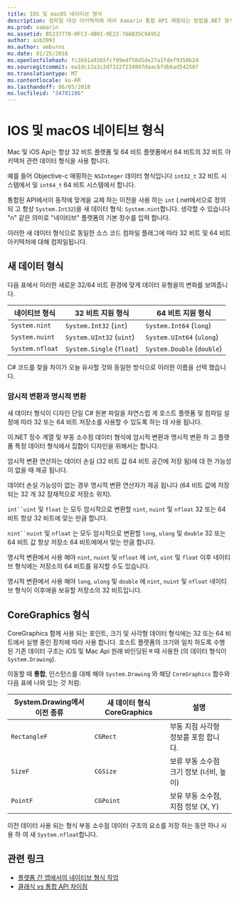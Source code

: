 ```yaml
---
title: IOS 및 macOS 네이티브 형식
description: 컴파일 대상 아키텍처에 따라 Xamarin 통합 API 매핑되는 방법을.NET 형식 필요에 따라 32 비트 및 64 비트 네이티브 형식이이 문서에서 설명 합니다.
ms.prod: xamarin
ms.assetid: B5237770-0FC3-4B01-9E22-766B35C9A952
author: asb3993
ms.author: amburns
ms.date: 01/25/2016
ms.openlocfilehash: fc2b91a9265fcf09e4f58d5de27a1fdef9350b2d
ms.sourcegitcommit: ea1dc12a3c2d7322f234997daacbfdb6ad542507
ms.translationtype: MT
ms.contentlocale: ko-KR
ms.lasthandoff: 06/05/2018
ms.locfileid: "34781106"
---
```

# <a name="native-types-for-ios-and-macos"></a>IOS 및 macOS 네이티브 형식

Mac 및 iOS Api는 항상 32 비트 플랫폼 및 64 비트 플랫폼에서 64 비트의 32 비트 아키텍처 관련 데이터 형식을 사용 합니다.

예를 들어 Objective-c 매핑하는 `NSInteger` 데이터 형식입니다 `int32_t` 32 비트 시스템에서 및 `int64_t` 64 비트 시스템에서 합니다.

통합된 API에서이 동작에 맞게을 교체 하는 이전을 사용 하는 `int` (.net에서으로 정의 되 고 항상 `System.Int32`)을 새 데이터 형식: `System.nint`합니다. 생각할 수 있습니다 "n" 같은 의미로 "네이티브" 플랫폼의 기본 정수를 입력 합니다.

이러한 새 데이터 형식으로 동일한 소스 코드 컴파일 플래그에 따라 32 비트 및 64 비트 아키텍처에 대해 컴파일됩니다.

## <a name="new-data-types"></a>새 데이터 형식

다음 표에서 이러한 새로운 32/64 비트 환경에 맞게 데이터 유형을의 변화를 보여줍니다.

|네이티브 형식|32 비트 지원 형식|64 비트 지원 형식|
|--- |--- |--- |
|`System.nint`|`System.Int32` (`int`)|`System.Int64` (`long`)|
|`System.nuint`|`System.UInt32` (`uint`)|`System.UInt64` (`ulong`)|
|`System.nfloat`|`System.Single` (`float`)|`System.Double` (`double`)|

C# 코드를 찾을 차이가 오늘 유사할 것와 동일한 방식으로 이러한 이름을 선택 했습니다.

### <a name="implicit-and-explicit-conversions"></a>암시적 변환과 명시적 변환

새 데이터 형식이 디자인 단일 C# 원본 파일을 자연스럽 게 호스트 플랫폼 및 컴파일 설정에 따라 32 또는 64 비트 저장소를 사용할 수 있도록 하는 데 사용 됩니다.

이.NET 정수 계열 및 부동 소수점 데이터 형식에 암시적 변환과 명시적 변환 하 고 플랫폼 특정 데이터 형식에서 집합이 디자인을 위해서는 합니다.

암시적 변환 연산자는 데이터 손실 (32 비트 값 64 비트 공간에 저장 됨)에 대 한 가능성이 없을 때 제공 됩니다.

데이터 손실 가능성이 없는 경우 명시적 변환 연산자가 제공 됩니다 (64 비트 값에 저장 되는 32 개 32 잠재적으로 저장소 위치).

 `int``uint` 및 `float` 는 모두 암시적으로 변환할 `nint`, `nuint` 및 `nfloat` 32 또는 64 비트 항상 32 비트에 맞는 만큼 합니다.

 `nint``nuint` 및 `nfloat` 는 모두 암시적으로 변환할 `long`, `ulong` 및 `double` 32 또는 64 비트 값 항상 저장소 64 비트에에서 맞는 만큼 합니다.

명시적 변환에서 사용 해야 `nint`, `nuint` 및 `nfloat` 에 `int`, `uint` 및 `float` 이후 네이티브 형식에는 저장소의 64 비트를 유지할 수도 있습니다.

명시적 변환에서 사용 해야 `long`, `ulong` 및 `double` 에 `nint`, `nuint` 및 `nfloat` 네이티브 형식이 이후에을 보유할 저장소의 32 비트입니다.

## <a name="coregraphics-types"></a>CoreGraphics 형식

CoreGraphics 함께 사용 되는 포인트, 크기 및 사각형 데이터 형식에는 32 또는 64 비트에서 실행 중인 장치에 따라 사용 합니다.  호스트 플랫폼의 크기와 일치 하도록 수행 된 기존 데이터 구조는 iOS 및 Mac Api 원래 바인딩된 म 때 사용한 (의 데이터 형식이 `System.Drawing`).

이동할 때 **통합**, 인스턴스를 대체 해야 `System.Drawing` 와 해당 `CoreGraphics` 함수와 다음 표에 나와 있는 것 처럼:

|System.Drawing에서 이전 종류|새 데이터 형식 CoreGraphics|설명|
|--- |--- |--- |
|`RectangleF`|`CGRect`|부동 지점 사각형 정보를 포함 합니다.|
|`SizeF`|`CGSize`|보류 부동 소수점 크기 정보 (너비, 높이)|
|`PointF`|`CGPoint`|보유 부동 소수점, 지점 정보 (X, Y)|

이전 데이터 사용 되는 형식 부동 소수점 데이터 구조의 요소를 저장 하는 동안 하나 사용 하 여 새 `System.nfloat`합니다.

## <a name="related-links"></a>관련 링크

- [플랫폼 간 앱에서의 네이티브 형식 작업](~/cross-platform/macios/native-types-cross-platform.md)
- [클래식 vs 통합 API 차이점](https://developer.xamarin.com/releases/ios/api_changes/classic-vs-unified-8.6.0/)
